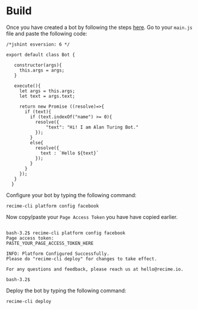 # Build


Once you have created a bot by following the steps [here](create-your-bot.md). Go to your `main.js` file and paste the following code:


```
/*jshint esversion: 6 */

export default class Bot {

   constructor(args){
     this.args = args;
   }

   execute(){
     let args = this.args;
     let text = args.text;

     return new Promise ((resolve)=>{
       if (text){
         if (text.indexOf("name") >= 0){
           resolve({
               "text": "Hi! I am Alan Turing Bot."
           });
         }
         else{
           resolve({
             text : `Hello ${text}`
           });
         }
       }
     });
   }
  }

```

Configure your bot by typing the following command:


```
recime-cli platform config facebook

```
Now copy/paste your `Page Access Token` you have have copied earlier.

```

bash-3.2$ recime-cli platform config facebook
Page access token:
PASTE_YOUR_PAGE_ACCESS_TOKEN_HERE

INFO: Platform Configured Successfully.
Please do "recime-cli deploy" for changes to take effect.

For any questions and feedback, please reach us at hello@recime.io.

bash-3.2$

```

Deploy the bot by typing the following command:

```
recime-cli deploy

```
